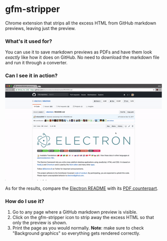 # gfm-stripper
Chrome extension that strips all the excess HTML from GitHub markdown previews, leaving just the preview.

### What's it used for?
You can use it to save markdown previews as PDFs and have them look _exactly_ like how it does on GitHub. No need to download the markdown file and run it through a converter.

### Can I see it in action?
![](demo.gif)

As for the results, compare the [Electron README](https://github.com/electron/electron/blob/master/README.md) with its [PDF counterpart](https://github.com/jerry1100/gfm-stripper/raw/master/example-readme.pdf).

### How do I use it?
1. Go to any page where a GitHub markdown preview is visible.
2. Click on the gfm-stripper icon to strip away the excess HTML so that only the preview is shown.
3. Print the page as you would normally. __Note__: make sure to check "Background graphics" so everything gets rendered correctly.
